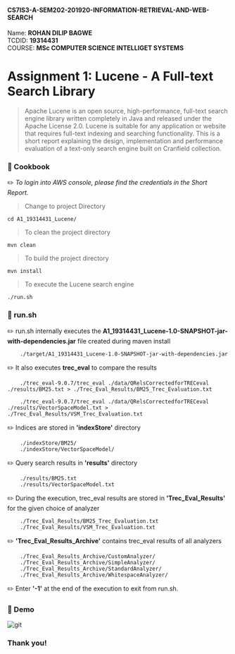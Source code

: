 #### CS7IS3-A-SEM202-201920-INFORMATION-RETRIEVAL-AND-WEB-SEARCH

Name: **ROHAN DILIP BAGWE**</br>
TCDID: **19314431**</br>
COURSE: **MSc COMPUTER SCIENCE INTELLIGET SYSTEMS**

# Assignment 1: Lucene - A Full-text Search Library

> Apache Lucene is an open source, high-performance, full-text search engine library written completely in Java and
released under the Apache License 2.0. Lucene is suitable for any application or website that requires full-text indexing and searching functionality. This is a short report explaining the design, implementation and performance evaluation of a text-only search engine built on Cranfield collection.

### :paperclip: Cookbook

:pencil2: *To login into AWS console, please find the credentials in the Short Report.*


>  Change to project Directory

    cd A1_19314431_Lucene/

> To clean the project directory 

    mvn clean

>  To build the project directory
    
    mvn install

> To execute the Lucene search engine

    ./run.sh

### :paperclip: run.sh

:pencil2: run.sh internally executes the **A1_19314431_Lucene-1.0-SNAPSHOT-jar-with-dependencies.jar** file created during maven install

        ./target/A1_19314431_Lucene-1.0-SNAPSHOT-jar-with-dependencies.jar
        
:pencil2: It also executes **trec_eval** to compare the results

        ./trec_eval-9.0.7/trec_eval ./data/QRelsCorrectedforTRECeval ./results/BM25.txt > ./Trec_Eval_Results/BM25_Trec_Evaluation.txt
        
        ./trec_eval-9.0.7/trec_eval ./data/QRelsCorrectedforTRECeval ./results/VectorSpaceModel.txt > ./Trec_Eval_Results/VSM_Trec_Evaluation.txt

:pencil2: Indices are stored in **'indexStore'** directory

        ./indexStore/BM25/
        ./indexStore/VectorSpaceModel/
:pencil2: Query search results in **'results'** directory  

        ./results/BM25.txt
        ./results/VectorSpaceModel.txt
        
:pencil2: During the execution, trec_eval results are stored in **'Trec_Eval_Results'** for the given choice of analyzer

        ./Trec_Eval_Results/BM25_Trec_Evaluation.txt
        ./Trec_Eval_Results/VSM_Trec_Evaluation.txt
     
:pencil2: **'Trec_Eval_Results_Archive'** contains trec_eval results of all analyzers

        ./Trec_Eval_Results_Archive/CustomAnalyzer/
        ./Trec_Eval_Results_Archive/SimpleAnalyzer/
        ./Trec_Eval_Results_Archive/StandardAnalyzer/
        ./Trec_Eval_Results_Archive/WhitespaceAnalyzer/
        
:pencil2: Enter **'-1'** at the end of the execution to exit from run.sh.

### :paperclip: Demo
![git](https://github.com/rohan-tcd/A1_19314431_Lucene/blob/master/static/demo.gif) 


### Thank you!
